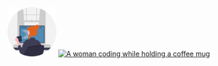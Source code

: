 <div>
  <img src="./undraw_programmer.svg" width="100"/>
  <a href="https://www.linkedin.com/in/vicfb/">
    <img alt="A woman coding while holding a coffee mug" src="https://img.shields.io/badge/LinkedIn-darkslategrey?logo=linkedin&logoColor=white"/>
  </a>
</div>
  

<!--
**vic-fb/vic-fb** is a ✨ _special_ ✨ repository because its `README.md` (this file) appears on your GitHub profile.

Here are some ideas to get you started:

- 🔭 I’m currently working on ...
- 🌱 I’m currently learning ...
- 👯 I’m looking to collaborate on ...
- 🤔 I’m looking for help with ...
- 💬 Ask me about ...
- 📫 How to reach me: ...
- 😄 Pronouns: ...
- ⚡ Fun fact: ...
-->
